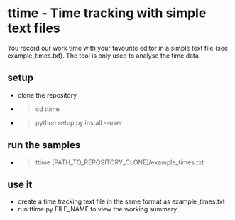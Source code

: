 # ttime - Time tracking with simple text files

You record our work time with your favourite editor in a simple text file (see example_times.txt).
The tool is only used to analyse the time data.

## setup

* clone the repository
* > cd ttime
* > python setup.py install --user

## run the samples

* > ttime [PATH_TO_REPOSITORY_CLONE]/example_times.txt

## use it

* create a time tracking text file in the same format as example_times.txt
* run ttime.py FILE_NAME to view the working summary
